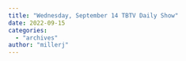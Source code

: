 ```yaml
---
title: "Wednesday, September 14 TBTV Daily Show"
date: 2022-09-15
categories: 
  - "archives"
author: "millerj"
---
```



